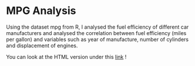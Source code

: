# MPG Analysis

Using the dataset mpg from R, I analysed the fuel efficiency of different car manufacturers and analysed the correlation between fuel efficiency (miles per gallon) and variables such as year of manufacture, number of cylinders and displacement of engines.

You can look at the HTML version under this [link](https://minnaheim.github.io/mpg_analysis/) !
